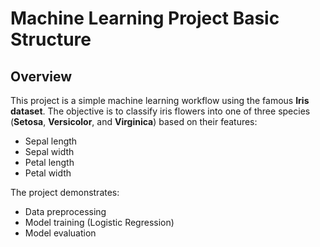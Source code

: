 # **Machine Learning Project Basic Structure**

## **Overview**
This project is a simple machine learning workflow using the famous **Iris dataset**. The objective is to classify iris flowers into one of three species (**Setosa**, **Versicolor**, and **Virginica**) based on their features:
- Sepal length
- Sepal width
- Petal length
- Petal width

The project demonstrates:
- Data preprocessing
- Model training (Logistic Regression)
- Model evaluation
